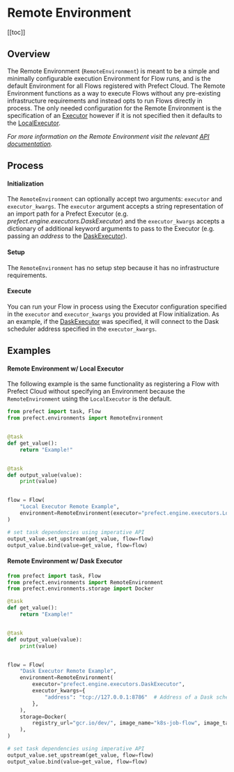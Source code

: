 # Remote Environment

[[toc]]

## Overview

The Remote Environment (`RemoteEnvironment`) is meant to be a simple and minimally configurable execution Environment for Flow runs, and is the default Environment for all Flows registered with Prefect Cloud. The Remote Environment functions as a way to execute Flows without any pre-existing infrastructure requirements and instead opts to run Flows directly in process. The only needed configuration for the Remote Environment is the specification of an [Executor](/core/concepts/engine.html#executors) however if it is not specified then it defaults to the [LocalExecutor](/api/latest/engine/executors.html#localexecutor).

_For more information on the Remote Environment visit the relevant [API documentation](/api/latest/environments/execution.html#remoteenvironment)._

## Process

#### Initialization

The `RemoteEnvironment` can optionally accept two arguments: `executor` and `executor_kwargs`. The `executor` argument accepts a string representation of an import path for a Prefect Executor (e.g. _prefect.engine.executors.DaskExecutor_) and the `executor_kwargs` accepts a dictionary of additional keyword arguments to pass to the Executor (e.g. passing an _address_ to the [DaskExecutor](/api/latest/engine/executors.html#daskexecutor)).

#### Setup

The `RemoteEnvironment` has no setup step because it has no infrastructure requirements.

#### Execute

You can run your Flow in process using the Executor configuration specified in the `executor` and `executor_kwargs` you provided at Flow initialization. As an example, if the [DaskExecutor](/api/latest/engine/executors.html#daskexecutor) was specified, it will connect to the Dask scheduler address specified in the `executor_kwargs`.

## Examples

#### Remote Environment w/ Local Executor

The following example is the same functionality as registering a Flow with Prefect Cloud without specifying an Environment because the `RemoteEnvironment` using the `LocalExecutor` is the default.

```python
from prefect import task, Flow
from prefect.environments import RemoteEnvironment


@task
def get_value():
    return "Example!"


@task
def output_value(value):
    print(value)


flow = Flow(
    "Local Executor Remote Example",
    environment=RemoteEnvironment(executor="prefect.engine.executors.LocalExecutor"),
)

# set task dependencies using imperative API
output_value.set_upstream(get_value, flow=flow)
output_value.bind(value=get_value, flow=flow)
```

#### Remote Environment w/ Dask Executor

```python
from prefect import task, Flow
from prefect.environments import RemoteEnvironment
from prefect.environments.storage import Docker

@task
def get_value():
    return "Example!"


@task
def output_value(value):
    print(value)


flow = Flow(
    "Dask Executor Remote Example",
    environment=RemoteEnvironment(
        executor="prefect.engine.executors.DaskExecutor",
        executor_kwargs={
            "address": "tcp://127.0.0.1:8786"  # Address of a Dask scheduler
        },
    ),
    storage=Docker(
        registry_url="gcr.io/dev/", image_name="k8s-job-flow", image_tag="0.1.0"
    ),
)

# set task dependencies using imperative API
output_value.set_upstream(get_value, flow=flow)
output_value.bind(value=get_value, flow=flow)
```
